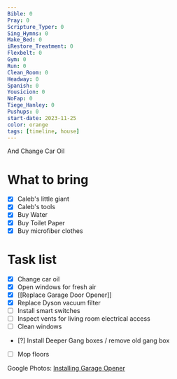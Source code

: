 ```yaml
---
Bible: 0
Pray: 0
Scripture_Typer: 0
Sing_Hymns: 0
Make_Bed: 0
iRestore_Treatment: 0
Flexbelt: 0
Gym: 0
Run: 0
Clean_Room: 0
Headway: 0
Spanish: 0
Yousicion: 0
NoFap: 0
Tiege_Hanley: 0
Pushups: 0
start-date: 2023-11-25
color: orange
tags: [timeline, house]
---
```

<span 
	  class='ob-timelines' 
	  data-title='Install Garage Door Opener' 
	  data-img = 'https://lh3.googleusercontent.com/pw/ADCreHeAhzMCaHurohJrxnQZG8xSTfGZWKAuryo6giBmKiyfaiQidf2UeF0bKG5hJQr9AWGiEuZ5JBAB8eNwnLY-o71WNC9E6iH9xb1znHkGPqqXBEaYdkjZekn4Fd2xPI95-B1rfzLim46jXeT3Qi625TVY3Q=w524-h931-s-no-gm?authuser=0'> 
	And Change Car Oil
</span>
# What to bring

- [x] Caleb's little giant
- [x] Caleb's tools
- [x] Buy Water
- [x] Buy Toilet Paper
- [x] Buy microfiber clothes

# Task list

- [x] Change car oil
- [x] Open windows for fresh air
- [x] [[Replace Garage Door Opener]]
- [x] Replace Dyson vacuum filter
- [ ] Install smart switches
- [ ] Inspect vents for living room electrical access
- [ ] Clean windows
- [?] Install Deeper Gang boxes / remove old gang box
- [ ] Mop floors

Google Photos: [Installing Garage Opener](https://photos.app.goo.gl/raLPAHX2XaVbufi59)